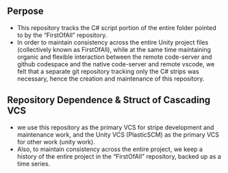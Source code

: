 ## Perpose
- This repository tracks the C# script portion of the entire folder pointed to by the “FirstOfAll” repository.
- In order to maintain consistency across the entire Unity project files (collectively known as FirstOfAll), while at the same time maintaining organic and flexible interaction between the remote code-server and github codespace and the native code-server and remote vscode, we felt that a separate git repository tracking only the C# strips was necessary, hence the creation and maintenance of this repository.

## Repository Dependence & Struct of Cascading VCS
- we use this repository as the primary VCS for stripe development and maintenance work, and the Unity VCS (PlasticSCM) as the primary VCS for other work (unity work).
- Also, to maintain consistency across the entire project, we keep a history of the entire project in the “FirstOfAll” repository, backed up as a time series.
